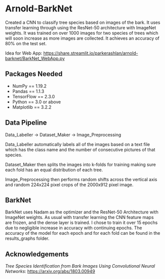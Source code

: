 # Arnold-BarkNet

Created a CNN to classify tree species based on images of the bark. It uses transfer learning through using the ResNet-50 architecture with ImageNet weights.
It was trained on over 1000 images for two species of trees which will soon increase as more images are collected. It achieves an accuracy of 80% on the test
set. 

Idea for Web App: https://share.streamlit.io/parkerashlan/arnold-barknet/BarkNet_WebApp.py

## Packages Needed
* NumPy == 1.19.2
* Pandas == 1.1.3
* TensorFlow == 2.3.0
* Python == 3.0 or above
* Matplotlib == 3.2.2

## Data Pipeline

Data_Labeller -> Dataset_Maker -> Image_Preprocessing

Data_Labeller automatically labels all of the images based on a text file which has the class name and the number of consecutive pictures of that species.

Dataset_Maker then splits the images into k-folds for training making sure each fold has an equal distribution of each tree.

Image_Preprocessing then performs random shifts across the vertical axis and random 224x224 pixel crops of the 2000x912 pixel image.

## BarkNet

BarkNet uses Nadam as the optimizer and the ResNet-50 Architecture with ImageNet weights. As usual with transfer learning the CNN feature maps are frozen, and
the dense layer is trained. I chose to train it over 15 epochs due to negligible increase in accuracy with continuing epochs. The accuracy of the model for each
epoch and for each fold can be found in the results_graphs folder.


## Acknowledgements

*Tree Species Identification from Bark Images Using Convolutional Neural Networks*: https://arxiv.org/abs/1803.00949


